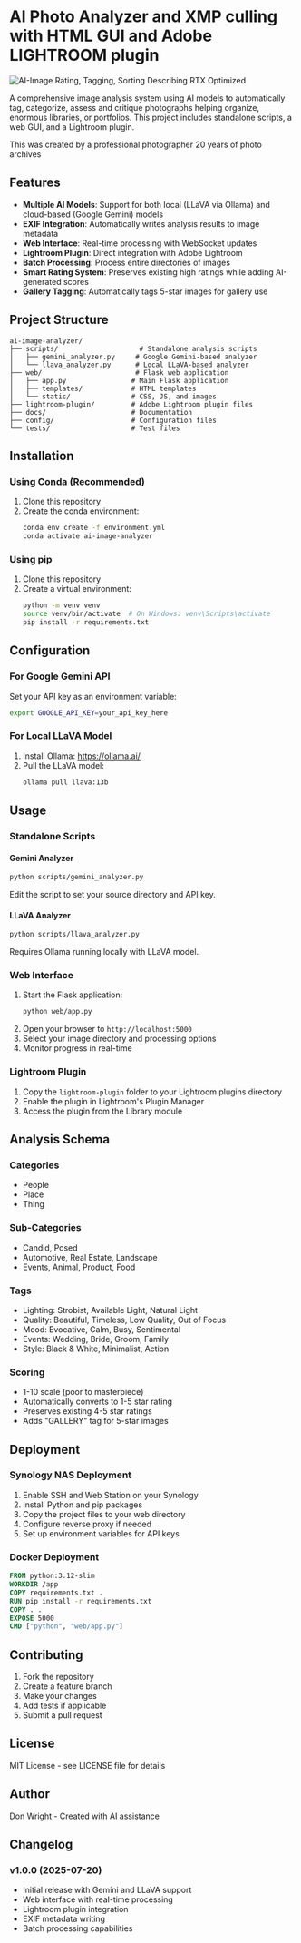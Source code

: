 # AI Photo Analyzer and XMP culling with HTML GUI and Adobe LIGHTROOM plugin 
![AI-Image Rating, Tagging, Sorting Describing RTX Optimized](http://www.donwrightdesigns.com/wp-content/uploads/2025/07/header-logo.jpg)

A comprehensive image analysis system using AI models to automatically tag, categorize, assess and critique photographs helping organize, enormous libraries, or portfolios. This project includes standalone scripts, a web GUI, and a Lightroom plugin.

This was created by a professional photographer 20 years of photo archives 

## Features

- **Multiple AI Models**: Support for both local (LLaVA via Ollama) and cloud-based (Google Gemini) models
- **EXIF Integration**: Automatically writes analysis results to image metadata
- **Web Interface**: Real-time processing with WebSocket updates
- **Lightroom Plugin**: Direct integration with Adobe Lightroom
- **Batch Processing**: Process entire directories of images
- **Smart Rating System**: Preserves existing high ratings while adding AI-generated scores
- **Gallery Tagging**: Automatically tags 5-star images for gallery use

## Project Structure

```
ai-image-analyzer/
├── scripts/                    # Standalone analysis scripts
│   ├── gemini_analyzer.py     # Google Gemini-based analyzer
│   └── llava_analyzer.py      # Local LLaVA-based analyzer
├── web/                       # Flask web application
│   ├── app.py                # Main Flask application
│   ├── templates/            # HTML templates
│   └── static/               # CSS, JS, and images
├── lightroom-plugin/         # Adobe Lightroom plugin files
├── docs/                     # Documentation
├── config/                   # Configuration files
└── tests/                    # Test files
```

## Installation

### Using Conda (Recommended)

1. Clone this repository
2. Create the conda environment:
   ```bash
   conda env create -f environment.yml
   conda activate ai-image-analyzer
   ```

### Using pip

1. Clone this repository
2. Create a virtual environment:
   ```bash
   python -m venv venv
   source venv/bin/activate  # On Windows: venv\Scripts\activate
   pip install -r requirements.txt
   ```

## Configuration

### For Google Gemini API
Set your API key as an environment variable:
```bash
export GOOGLE_API_KEY=your_api_key_here
```

### For Local LLaVA Model
1. Install Ollama: https://ollama.ai/
2. Pull the LLaVA model:
   ```bash
   ollama pull llava:13b
   ```

## Usage

### Standalone Scripts

#### Gemini Analyzer
```bash
python scripts/gemini_analyzer.py
```
Edit the script to set your source directory and API key.

#### LLaVA Analyzer
```bash
python scripts/llava_analyzer.py
```
Requires Ollama running locally with LLaVA model.

### Web Interface

1. Start the Flask application:
   ```bash
   python web/app.py
   ```
2. Open your browser to `http://localhost:5000`
3. Select your image directory and processing options
4. Monitor progress in real-time

### Lightroom Plugin

1. Copy the `lightroom-plugin` folder to your Lightroom plugins directory
2. Enable the plugin in Lightroom's Plugin Manager
3. Access the plugin from the Library module

## Analysis Schema

### Categories
- People
- Place  
- Thing

### Sub-Categories
- Candid, Posed
- Automotive, Real Estate, Landscape
- Events, Animal, Product, Food

### Tags
- Lighting: Strobist, Available Light, Natural Light
- Quality: Beautiful, Timeless, Low Quality, Out of Focus
- Mood: Evocative, Calm, Busy, Sentimental
- Events: Wedding, Bride, Groom, Family
- Style: Black & White, Minimalist, Action

### Scoring
- 1-10 scale (poor to masterpiece)
- Automatically converts to 1-5 star rating
- Preserves existing 4-5 star ratings
- Adds "GALLERY" tag for 5-star images

## Deployment

### Synology NAS Deployment

1. Enable SSH and Web Station on your Synology
2. Install Python and pip packages
3. Copy the project files to your web directory
4. Configure reverse proxy if needed
5. Set up environment variables for API keys

### Docker Deployment

```dockerfile
FROM python:3.12-slim
WORKDIR /app
COPY requirements.txt .
RUN pip install -r requirements.txt
COPY . .
EXPOSE 5000
CMD ["python", "web/app.py"]
```

## Contributing

1. Fork the repository
2. Create a feature branch
3. Make your changes
4. Add tests if applicable
5. Submit a pull request

## License

MIT License - see LICENSE file for details

## Author

Don Wright - Created with AI assistance

## Changelog

### v1.0.0 (2025-07-20)
- Initial release with Gemini and LLaVA support
- Web interface with real-time processing
- Lightroom plugin integration
- EXIF metadata writing
- Batch processing capabilities


